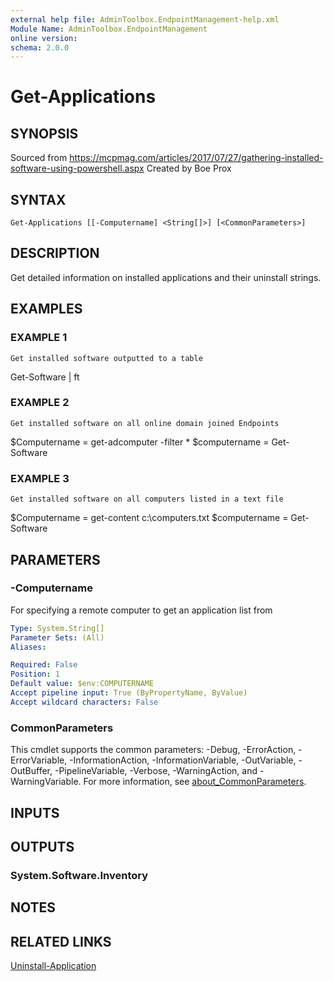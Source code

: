 ```yaml
---
external help file: AdminToolbox.EndpointManagement-help.xml
Module Name: AdminToolbox.EndpointManagement
online version:
schema: 2.0.0
---
```


# Get-Applications

## SYNOPSIS
Sourced from https://mcpmag.com/articles/2017/07/27/gathering-installed-software-using-powershell.aspx
Created by Boe Prox

## SYNTAX

```
Get-Applications [[-Computername] <String[]>] [<CommonParameters>]
```

## DESCRIPTION
Get detailed information on installed applications and their uninstall strings.

## EXAMPLES

### EXAMPLE 1
```
Get installed software outputted to a table
```

Get-Software | ft

### EXAMPLE 2
```
Get installed software on all online domain joined Endpoints
```

$Computername = get-adcomputer -filter *
$computername = Get-Software

### EXAMPLE 3
```
Get installed software on all computers listed in a text file
```

$Computername = get-content c:\computers.txt
$computername = Get-Software

## PARAMETERS

### -Computername
For specifying a remote computer to get an application list from

```yaml
Type: System.String[]
Parameter Sets: (All)
Aliases:

Required: False
Position: 1
Default value: $env:COMPUTERNAME
Accept pipeline input: True (ByPropertyName, ByValue)
Accept wildcard characters: False
```

### CommonParameters
This cmdlet supports the common parameters: -Debug, -ErrorAction, -ErrorVariable, -InformationAction, -InformationVariable, -OutVariable, -OutBuffer, -PipelineVariable, -Verbose, -WarningAction, and -WarningVariable. For more information, see [about_CommonParameters](http://go.microsoft.com/fwlink/?LinkID=113216).

## INPUTS

## OUTPUTS

### System.Software.Inventory
## NOTES

## RELATED LINKS

[Uninstall-Application]()

